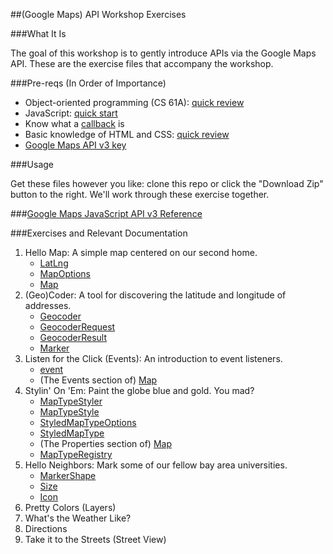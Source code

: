 ##(Google Maps) API Workshop Exercises

###What It Is

The goal of this workshop is to gently introduce APIs via the Google Maps API. These are the exercise files that accompany the workshop.

###Pre-reqs (In Order of Importance)

- Object-oriented programming (CS 61A): [quick review](http://www-inst.eecs.berkeley.edu/~cs61a/sp14/disc/discussion06.pdf)
- JavaScript: [quick start](http://www.codecademy.com/courses/javascript-intro/0/1)
- Know what a [callback](http://www.impressivewebs.com/callback-functions-javascript/) is
- Basic knowledge of HTML and CSS: [quick review](http://learn.shayhowe.com/html-css/)
- [Google Maps API v3 key](https://code.google.com/apis/console)

###Usage

Get these files however you like: clone this repo or click the "Download Zip" button to the right. We'll work through these exercise together.


###[Google Maps JavaScript API v3 Reference](https://developers.google.com/maps/documentation/javascript/reference?hl=en)

###Exercises and Relevant Documentation

1. Hello Map: A simple map centered on our second home.
	- [LatLng](https://developers.google.com/maps/documentation/javascript/reference?hl=en#LatLng)
	- [MapOptions](https://developers.google.com/maps/documentation/javascript/reference?hl=en#MapOptions)
	- [Map](https://developers.google.com/maps/documentation/javascript/reference?hl=en#Map)
2. (Geo)Coder: A tool for discovering the latitude and longitude of addresses.
	- [Geocoder](https://developers.google.com/maps/documentation/javascript/reference?hl=en#Geocoder)
	- [GeocoderRequest](https://developers.google.com/maps/documentation/javascript/reference#GeocoderRequest)
	- [GeocoderResult](https://developers.google.com/maps/documentation/javascript/reference?hl=en#GeocoderResult)
	- [Marker](https://developers.google.com/maps/documentation/javascript/reference?hl=en#Marker)
3. Listen for the Click (Events): An introduction to event listeners.
	- [event](https://developers.google.com/maps/documentation/javascript/reference?hl=en#event)
	- (The Events section of) [Map](https://developers.google.com/maps/documentation/javascript/reference?hl=en#Map)
4. Stylin' On 'Em: Paint the globe blue and gold. You mad?
	- [MapTypeStyler](https://developers.google.com/maps/documentation/javascript/reference?hl=en#MapTypeStyler)
	- [MapTypeStyle](https://developers.google.com/maps/documentation/javascript/reference?hl=en#MapTypeStyle)
	- [StyledMapTypeOptions](https://developers.google.com/maps/documentation/javascript/reference?hl=en#StyledMapTypeOptions)
	- [StyledMapType](https://developers.google.com/maps/documentation/javascript/reference?hl=en#StyledMapType)
	- (The Properties section of) [Map](https://developers.google.com/maps/documentation/javascript/reference?hl=en#Map)
	- [MapTypeRegistry](https://developers.google.com/maps/documentation/javascript/reference?hl=en#MapTypeRegistry)
5. Hello Neighbors: Mark some of our fellow bay area universities.
	- [MarkerShape](https://developers.google.com/maps/documentation/javascript/reference#MarkerShape)
	- [Size](https://developers.google.com/maps/documentation/javascript/reference#Size)
	- [Icon](https://developers.google.com/maps/documentation/javascript/reference#Icon)
6. Pretty Colors (Layers)
7. What's the Weather Like?
8. Directions
9. Take it to the Streets (Street View)

